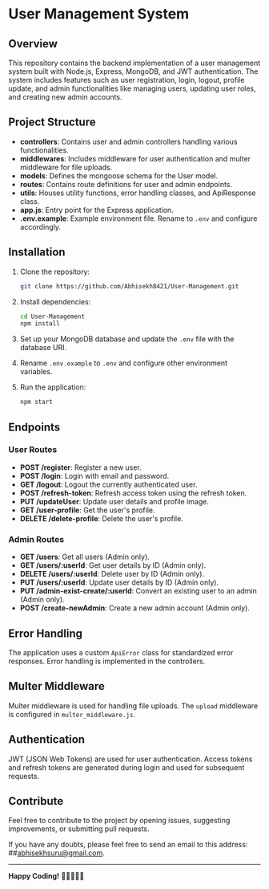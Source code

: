 # User Management System

## Overview

This repository contains the backend implementation of a user management system built with Node.js, Express, MongoDB, and JWT authentication. The system includes features such as user registration, login, logout, profile update, and admin functionalities like managing users, updating user roles, and creating new admin accounts.

## Project Structure

- **controllers**: Contains user and admin controllers handling various functionalities.
- **middlewares**: Includes middleware for user authentication and multer middleware for file uploads.
- **models**: Defines the mongoose schema for the User model.
- **routes**: Contains route definitions for user and admin endpoints.
- **utils**: Houses utility functions, error handling classes, and ApiResponse class.
- **app.js**: Entry point for the Express application.
- **.env.example**: Example environment file. Rename to `.env` and configure accordingly.

## Installation

1. Clone the repository:

   ```bash
   git clone https://github.com/Abhisekh8421/User-Management.git
   ```

2. Install dependencies:

   ```bash
   cd User-Management
   npm install
   ```

3. Set up your MongoDB database and update the `.env` file with the database URI.

4. Rename `.env.example` to `.env` and configure other environment variables.

5. Run the application:

   ```bash
   npm start
   ```

## Endpoints

### User Routes

- **POST /register**: Register a new user.
- **POST /login**: Login with email and password.
- **GET /logout**: Logout the currently authenticated user.
- **POST /refresh-token**: Refresh access token using the refresh token.
- **PUT /updateUser**: Update user details and profile image.
- **GET /user-profile**: Get the user's profile.
- **DELETE /delete-profile**: Delete the user's profile.

### Admin Routes

- **GET /users**: Get all users (Admin only).
- **GET /users/:userId**: Get user details by ID (Admin only).
- **DELETE /users/:userId**: Delete user by ID (Admin only).
- **PUT /users/:userId**: Update user details by ID (Admin only).
- **PUT /admin-exist-create/:userId**: Convert an existing user to an admin (Admin only).
- **POST /create-newAdmin**: Create a new admin account (Admin only).

## Error Handling

The application uses a custom `ApiError` class for standardized error responses. Error handling is implemented in the controllers.

## Multer Middleware

Multer middleware is used for handling file uploads. The `upload` middleware is configured in `multer_middleware.js`.

## Authentication

JWT (JSON Web Tokens) are used for user authentication. Access tokens and refresh tokens are generated during login and used for subsequent requests.

## Contribute

Feel free to contribute to the project by opening issues, suggesting improvements, or submitting pull requests.

If you have any doubts, please feel free to send an email to this address: ##abhisekhsuru@gmail.com.

---

**Happy Coding!** 🚀👩‍💻👨‍💻
